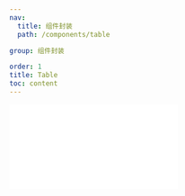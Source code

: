 ```yaml
---
nav:
  title: 组件封装
  path: /components/table

group: 组件封装

order: 1
title: Table
toc: content
---
```


<!-- 基础使用 -->

<embed src="./docs/default/index.md"></embed>
